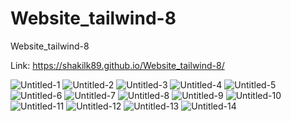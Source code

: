 # Website_tailwind-8
 Website_tailwind-8

 Link:
 https://shakilk89.github.io/Website_tailwind-8/

![Untitled-1](https://github.com/Shakilk89/Website_tailwind-8/assets/135151093/34adf84e-8d9a-4c31-afcc-b4901dc4b5fb)
![Untitled-2](https://github.com/Shakilk89/Website_tailwind-8/assets/135151093/ffef15a3-b77c-41f1-897b-2b22731258f6)
![Untitled-3](https://github.com/Shakilk89/Website_tailwind-8/assets/135151093/6da6b219-71fb-4068-a8fa-cf518947ca85)
![Untitled-4](https://github.com/Shakilk89/Website_tailwind-8/assets/135151093/991d8312-4464-480b-8622-5f8e0cc287d0)
![Untitled-5](https://github.com/Shakilk89/Website_tailwind-8/assets/135151093/3a6ba3df-9474-4219-8a28-a3add8029175)
![Untitled-6](https://github.com/Shakilk89/Website_tailwind-8/assets/135151093/d846f0b5-7d23-49d4-bb03-48ea15375b05)
![Untitled-7](https://github.com/Shakilk89/Website_tailwind-8/assets/135151093/0a77db76-c591-4dcb-846c-d5070aa2de7e)
![Untitled-8](https://github.com/Shakilk89/Website_tailwind-8/assets/135151093/7e69e8d3-c44e-46f8-bce8-379cc01e786d)
![Untitled-9](https://github.com/Shakilk89/Website_tailwind-8/assets/135151093/2c97ebaa-ed79-453d-bc8d-d01d7d10dc2f)
![Untitled-10](https://github.com/Shakilk89/Website_tailwind-8/assets/135151093/1dd3c17f-4544-474a-9273-00548aa48654)
![Untitled-11](https://github.com/Shakilk89/Website_tailwind-8/assets/135151093/ecd6b4c3-9cd9-49c3-b65c-0a20da6eedc3)
![Untitled-12](https://github.com/Shakilk89/Website_tailwind-8/assets/135151093/5a0f7a4a-1e10-4d43-8b9e-ef213aaac69f)
![Untitled-13](https://github.com/Shakilk89/Website_tailwind-8/assets/135151093/e7aa1776-0a27-484e-b8ae-9208fdd460bf)
![Untitled-14](https://github.com/Shakilk89/Website_tailwind-8/assets/135151093/6996d507-5b02-4d3f-8e2f-f537a807c55d)
